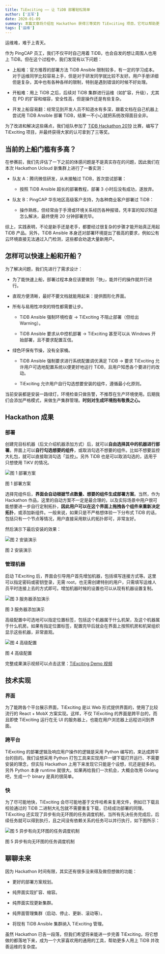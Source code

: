 ```yaml
---
title: TiExciting —— 让 TiDB 部署轻松简单
author: ['王军']
date: 2020-01-09
summary: 本篇文章将介绍在 Hackathon 获得三等奖的 TiExciting 项目，它可以帮助更多人用上 TiDB 并改善运维的复杂度。
tags: ['运维']
---
```


运维难，难于上青天。

作为 PingCAP 员工，我们不仅平时自己用着 TiDB，也会自发的想让周围人也用上 TiDB。但在这个过程中，我们发现有以下问题：

*   上船难：官方推荐的部署方法 TiDB Ansible 限制较多，有一定的学习成本。对于运维同学比较容易上手，但是对于研发同学就比较不友好。用户手册详细但是复杂，其中也有各种各样的限制，特别是遇到错误的时候不好处理。

*   开船难：用上 TiDB 之后，后续对 TiDB 集群进行运维（如扩容，升级），尤其在 PD 的扩容和缩容，安全性高，但是操作还是有些复杂。

*   开发上船容易翻：经常见到开发人员不知道水有多深，跟着文档在自己机器上尝试用 TiDB Ansible 部署 TiDB，结果一不小心就把系统改得面目全非。

为了改进和解决这些痛点，我们组队参加了 [TiDB Hackathon 2019](https://mp.weixin.qq.com/s/3-ww6MJnygvq8mpkDuwAig) 比赛，编写了 TiExciting 项目，并最终获得大家的认可拿到了三等奖。

## 当前的上船门槛有多高？

在参赛前，我们先评估了一下之前的体感问题是不是真实存在的问题，因此我们在本次 Hackathon Ucloud 新集群上进行了一番实测：

- 队友 A：腾讯微信研发，从未接触过 TiDB，首次尝试部署：

    - 按照 TiDB Ansible 超长的部署教程，部署 3 小时后没有成功，遂放弃。

- 队友 B：PingCAP 华东地区高级客户支持，为各种商业客户部署过 TiDB：

    - 操作熟练，但经常由于手滑或环境关系经历各种报错，凭丰富的知识知道怎么解决，最终使用 20 分钟部署完毕。

综上，实践表明，不论是新手还是老手，都要经过很复杂的步骤才能开始真正用起 TiDB 产品。另外，TiDB Ansible 本身还对部署环境提出了极高的要求，例如公有云环境直接无法通过入门检测，这些都会劝退大量新用户。

## 怎样可以快速上船和开船？

为了解决问题，我们先进行了需求设计：

- 为了能快速上船，部署过程本身应该要做到「快」，能并行的操作就并行进行。

- 直观方便清晰，最好不要文档就能用起来：提供图形化界面。

- 所有与易用性冲突的特性都需要让步。

    - TiDB Ansible 强制环境检查 → TiExciting 不阻止部署（但给出 Warning）。

    - TiDB Ansible 要求从中控机部署 → TiExciting 甚至可以从 Windows 开始部署，且不要求配置互信。

- 绿色环保有节操，没有全家桶。

    - TiDB Ansible 强制要求进行系统配置调优满足 TiDB → 要求 TiExciting 允许用户可选地配置系统以便更好地运行 TiDB，且用户知悉各个要进行的改动。

    - TiExciting 允许用户自行勾选想要安装的组件，遵循最小化原则。

当前安装都是安装一路绿灯，环境检查只做告警，不推荐在生产环境使用。后期我们会添加严格模式，来做生产集群管理。**时刻对生成环境抱有敬畏之心。**

## Hackathon 成果

### 部署

创建完目标机器（后文介绍机器添加方式）后，就可以**自由选择其中的机器进行部署**。界面上可以**自行勾选想要的组件**，或取消勾选不想要的组件。比如不想要监控大礼包，就可以直接取消勾选「监控」。另外 TiDB 也是可以取消勾选的，适用于只想使用 TiKV 的情况。

![图 1 部署方案](media/tiexciting-makes-tidb-deployment-easy-and-simple/1.gif)

<div class="caption-center"> 图 1 部署方案</div>

选择完组件后，**界面会自动根据节点数量、想要的组件生成部署方案**。当然，作为 Hackathon 作品，这里的自动方案不一定是最合理的，以及实际场景中用户很可能想要进一步自行定制拓扑，**因此用户可以在这个界面上拖拽各个组件来重新决定拓扑**，或添加新组件。一般来说，如果只是不严格想体验一下分布式 TiDB 的话，包括只有一个节点等情况，用户直接采用默认的拓扑即可，非常友好。

然后演示下最后安装的效果：

![图 2 安装演示](media/tiexciting-makes-tidb-deployment-easy-and-simple/2.gif)

<div class="caption-center"> 图 2 安装演示</div>

### 管理机器

启动 TiExciting 后，界面会引导用户首先增加机器，包括填写连接方式等。这里可以指定密码或密钥登录，无需 root，也无需创建特别的用户，只需填写运维人员平时连接上去的方式即可。增加机器时候的设置也可以从现有机器设置复制。

![图 3 服务器添加演示](media/tiexciting-makes-tidb-deployment-easy-and-simple/3.gif)

<div class="caption-center"> 图 3 服务器添加演示</div>


高级配置中可选地可以指定位置标签，包括这个机器属于什么机架，及这个机器属于什么机房。如果有指定位置标签，配置完毕后就会在界面上按照机房和机架组织显示这些机器，非常直观。

![图 4 高级配置](media/tiexciting-makes-tidb-deployment-easy-and-simple/4.gif)

<div class="caption-center"> 图 4 高级配置</div>

完整成果演示视频可以点击这里：[TiExciting Demo 视频](https://drive.google.com/open?id=1v62lqGhOXNxTCMr7RKuKxuAfBCWZT4SF)

## 技术实现

### 界面

为了能跨各个平台展示界面，TiExciting 是以 Web 形式提供界面的，使用了比较流行的 React + MobX 方案实现。这样，不仅 TiExciting 的界面是跨平台的，而且即使 TiExciting 运行在无 UI 的服务器上，也能在用户浏览器上远程访问到界面。

### 跨平台

TiExciting 的部署逻辑及响应用户操作的逻辑是采用 Python 编写的，来达成跨平台的目的。我们设想采用 Python 打包工具来实现用户一键下载打开运行、不需要安装的理念，但实际 Hackathon 上用下来发现它只能是个设想，坑还是挺多的。另外 Python 本身 runtime 就很大。如果再给我们一次机会，大概会改用 Golang 吧，生成一个 binary 是真的很简单。

### 快

为了尽可能地快，TiExciting 会尽可能地基于文件哈希来复用文件，例如已下载且校验通过的 TiDB 二进制大礼包就不需要重复下载，已经成功部署的同理。TiExciting 还实现了异步有向无环图的任务调度机制，当所有先决任务完成后，后续任务就可以得到执行，且之间没有依赖关系的任务可以并行执行，如下图所示：

![图 5 异步有向无环图的任务调度机制](media/tiexciting-makes-tidb-deployment-easy-and-simple/5.png)

<div class="caption-center"> 图 5 异步有向无环图的任务调度机制</div>

## 聊聊未来

因为 Hackathon 时间有限，其实还有很多没来得及做但想做的功能：

- 更好的部署方案规划。

- 纯界面实现扩容、缩容。

- 纯界面实现更新集群。

- 纯界面管理集群（启动、停止、更新、滚动等）。

- 将现有 TiDB Ansible 集群纳入 TiExciting 管理。

虽然 Hackathon 已告一段落，但我们希望将来能进一步完善 TiExciting，将它想做的都落地下来，成为一个大家喜欢用的通用的工具，帮助更多人用上 TiDB 并改善运维的复杂度。


